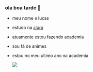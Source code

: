 ### ola boa tarde 🥇
- meu nome e lucas
- estudo na [alura](https//www.Alura.com.br)
- atuamente estou fazendo academia
- sou fá de animes
- estou no meu ultimo ano na academia
  
  ![](https://media.tenor.com/tUtAdqwkStMAAAAM/%D1%81%D0%BF%D0%BE%D0%BA%D0%BE%D0%B9%D0%BD%D0%BE%D0%B9-%D0%BD%D0%BE%D1%87%D0%B8.gif)

